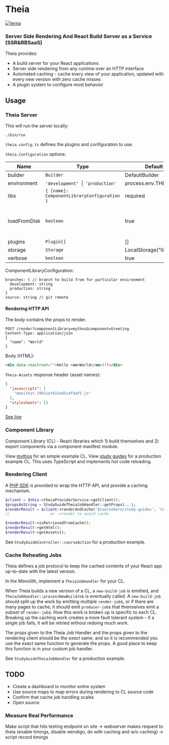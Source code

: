 # Theia

[![lerna](https://img.shields.io/badge/maintained%20with-lerna-cc00ff.svg)](https://lernajs.io/)

### Server Side Rendering And React Build Server as a Service (SSR&RBSaaS)

Theia provides:

* A build server for your React applications
* Server side rendering from any runtime over an HTTP interface
* Automated caching - cache every view of your application, updated with every new version with zero cache misses
* A plugin system to configure most behavior

## Usage

### Theia Server

This will run the server locally:

```
./bin/run
```

`theia.config.ts` defines the plugins and configuration to use.

`theia.Configuration` options:

| Name            | Type                                      | Default                                     | Description |
| --------------- | ----------------------------------------- | ------------------------------------------- | ----------- |
| builder         | `Builder`                                 | DefaultBuilder                              |
| environment     | `'development' `&#124;` 'production'`     | process.env.THEIA_ENV || 'development'      |
| libs            |`{ [name]: ComponentLibraryConfiguration }`| required                                    | CLs
| loadFromDisk    | `boolean`                                 | true                                        | loads config from disk. Only set to false for testing
| plugins         | `Plugin[]`                                | []                                          | 
| storage         | `Storage`                                 | LocalStorage("libs")                        |
| verbose         | `boolean`                                 | true                                        |


ComponentLibraryConfiguration:
```
branches: { // branch to build from for particular environment
  development: string
  production: string 
}
source: string // git remote
```

#### Rendering HTTP API

The body contains the props to render.

```
POST /render?componentLibrary=mythos&component=Greeting
Content-Type: application/json
{
  "name": "World"
}
```

Body (HTML):
```html
<div data-reactroot="">Hello <em>World</em>!!!</div>
```

`Theia-Assets` response header (asset names):
```json
{
  "javascripts": [
    "manifest.19921ef415ad5c4fdaf5.js"
  ],
  "stylesheets": []
}
```

[See live](http://theia.dev-internal.coursehero.com/)

### Component Library

Component Library (CL) - React libraries which 1) build themselves and 2) export components via a component manifest module.

View [mythos](https://github.com/theiajs/mythos) for an simple example CL.
View [study guides](https://git.coursehero.com/coursehero/components/study-guides) for a production example CL. This uses TypeScript and implements hot code reloading.

### Rendering Client

A [PHP SDK](https://git.coursehero.com/coursehero/sdk/theia-php) is provided to wrap the HTTP API, and provide a caching mechanism.

```php
$client = $this->theiaProviderService->getClient();
$propsAsString = StudyGuideTheiaJobHandler::getProps(...);
$renderResult = $client->renderAndCache('@coursehero/study-guides', 'CourseApp', $propsAsString);
//                  or ->render to avoid cache

$renderResult->isRetrievedFromCache();
$renderResult->getHtml();
$renderResult->getAssets();
```

See `StudyGuideController::courseAction` for a production example.

### Cache Reheating Jobs

Theia defines a job protocol to keep the cached contents of your React app up-to-date with the latest version.

In the Monolith, implement a `TheiaJobHandler` for your CL.

When Theia builds a new version of a CL, a `new-build-job` is emiitted, and `TheiaJobHandler::processNewBuildJob` is eventually called. A `new-build-job` should split up the work by emitting multiple `render-job`s, or if there are many pages to cache, it should emit `producer-job`s that themselves emit a subset of `render-job`s. How this work is broken up is specific to each CL. Breaking up the caching work creates a more fault tolerant system - if a single job fails, it will be retried without redoing much work.

The props given to the Theia Job Handler and the props given to the rendering client should be the _exact_ same, and so it is recommended you use the _exact_ same function to generate the props. A good place to keep this function is in your custom job handler.

See `StudyGuideTheiaJobHandler` for a production example.

## TODO

* Create a dashboard to monitor entire system
* Use source maps to map errors during rendering to CL source code
* Confirm that cache job handling scales
* Open source

### Measure Real Performance

Make script that hits testing endpoint on site -> webserver makes request to theia (enable timings, disable wendigo, do with caching and w/o caching) -> script record timings
